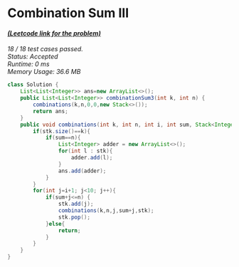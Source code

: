 # **Combination Sum III**

#### [_(Leetcode link for the problem)_](https://leetcode.com/problems/combination-sum-iii/)

_18 / 18 test cases passed.  
Status: Accepted  
Runtime: 0 ms  
Memory Usage: 36.6 MB_

```java
class Solution {
    List<List<Integer>> ans=new ArrayList<>();
    public List<List<Integer>> combinationSum3(int k, int n) {
        combinations(k,n,0,0,new Stack<>());
        return ans;
    }
    public void combinations(int k, int n, int i, int sum, Stack<Integer> stk){
        if(stk.size()==k){
            if(sum==n){
                List<Integer> adder = new ArrayList<>();
                for(int l : stk){
                    adder.add(l);
                }
                ans.add(adder);
            }
        }
        for(int j=i+1; j<10; j++){
            if(sum+j<=n) {
                stk.add(j);
                combinations(k,n,j,sum+j,stk);
                stk.pop();
            }else{
                return;
            }
        }
    }
}
```
